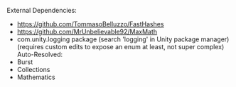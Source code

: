 External Dependencies:
- https://github.com/TommasoBelluzzo/FastHashes
- https://github.com/MrUnbelievable92/MaxMath
- com.unity.logging package (search 'logging' in Unity package manager) (requires custom edits to expose an enum at least, not super complex)
Auto-Resolved:
- Burst
- Collections
- Mathematics
